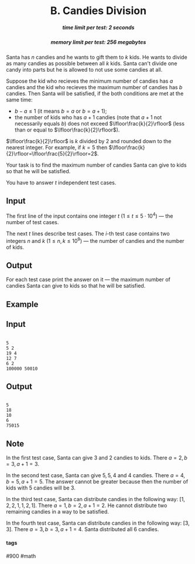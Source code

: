 <h1 style='text-align: center;'> B. Candies Division</h1>

<h5 style='text-align: center;'>time limit per test: 2 seconds</h5>
<h5 style='text-align: center;'>memory limit per test: 256 megabytes</h5>

Santa has $n$ candies and he wants to gift them to $k$ kids. He wants to divide as many candies as possible between all $k$ kids. Santa can't divide one candy into parts but he is allowed to not use some candies at all.

Suppose the kid who recieves the minimum number of candies has $a$ candies and the kid who recieves the maximum number of candies has $b$ candies. Then Santa will be satisfied, if the both conditions are met at the same time:

* $b - a \le 1$ (it means $b = a$ or $b = a + 1$);
* the number of kids who has $a+1$ candies (note that $a+1$ not necessarily equals $b$) does not exceed $\lfloor\frac{k}{2}\rfloor$ (less than or equal to $\lfloor\frac{k}{2}\rfloor$).

$\lfloor\frac{k}{2}\rfloor$ is $k$ divided by $2$ and rounded down to the nearest integer. For example, if $k=5$ then $\lfloor\frac{k}{2}\rfloor=\lfloor\frac{5}{2}\rfloor=2$.

Your task is to find the maximum number of candies Santa can give to kids so that he will be satisfied.

You have to answer $t$ independent test cases.

## Input

The first line of the input contains one integer $t$ ($1 \le t \le 5 \cdot 10^4$) — the number of test cases.

The next $t$ lines describe test cases. The $i$-th test case contains two integers $n$ and $k$ ($1 \le n, k \le 10^9$) — the number of candies and the number of kids.

## Output

For each test case print the answer on it — the maximum number of candies Santa can give to kids so that he will be satisfied.

## Example

## Input


```

5
5 2
19 4
12 7
6 2
100000 50010

```
## Output


```

5
18
10
6
75015

```
## Note

In the first test case, Santa can give $3$ and $2$ candies to kids. There $a=2, b=3,a+1=3$.

In the second test case, Santa can give $5, 5, 4$ and $4$ candies. There $a=4,b=5,a+1=5$. The answer cannot be greater because then the number of kids with $5$ candies will be $3$.

In the third test case, Santa can distribute candies in the following way: $[1, 2, 2, 1, 1, 2, 1]$. There $a=1,b=2,a+1=2$. He cannot distribute two remaining candies in a way to be satisfied.

In the fourth test case, Santa can distribute candies in the following way: $[3, 3]$. There $a=3, b=3, a+1=4$. Santa distributed all $6$ candies.



#### tags 

#900 #math 